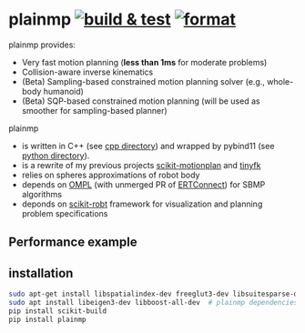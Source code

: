 # plainmp  [![build & test](https://github.com/HiroIshida/plainmp/actions/workflows/build_and_test.yaml/badge.svg)](https://github.com/HiroIshida/plainmp/actions/workflows/build_and_test.yaml) [![format](https://github.com/HiroIshida/plainmp/actions/workflows/check_format.yaml/badge.svg)](https://github.com/HiroIshida/plainmp/actions/workflows/check_format.yaml)

plainmp provides:
- Very fast motion planning (**less than 1ms** for moderate problems)
- Collision-aware inverse kinematics 
- (Beta) Sampling-based constrained motion planning solver (e.g., whole-body humanoid)
- (Beta) SQP-based constrained motion planning (will be used as smoother for sampling-based planner)

plainmp
- is written in C++ (see [cpp directory](./cpp)) and wrapped by pybind11 (see [python directory](./python)).
- is a rewrite of my previous projects [scikit-motionplan](https://github.com/HiroIshida/scikit-motionplan) and [tinyfk](https://github.com/HiroIshida/tinyfk)
- relies on spheres approximations of robot body
- depends on [OMPL](https://github.com/ompl/ompl) (with unmerged PR of [ERTConnect](https://github.com/ompl/ompl/pull/783)) for SBMP algorithms
- deponds on [scikit-robt](https://github.com/iory/scikit-robot) framework for visualization and planning problem specifications

## Performance example

## installation
```bash
sudo apt-get install libspatialindex-dev freeglut3-dev libsuitesparse-dev libblas-dev liblapack-dev  # for scikit-robot
sudo apt install libeigen3-dev libboost-all-dev  # plainmp dependencies
pip install scikit-build
pip install plainmp
```
